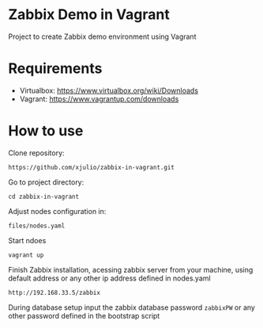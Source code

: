 
# Zabbix Demo in Vagrant
Project to create Zabbix demo environment using Vagrant

# Requirements
* Virtualbox: https://www.virtualbox.org/wiki/Downloads
* Vagrant: https://www.vagrantup.com/downloads

# How to use
Clone repository:
```
https://github.com/xjulio/zabbix-in-vagrant.git
```

Go to project directory:
```
cd zabbix-in-vagrant
````

Adjust nodes configuration in:
```
files/nodes.yaml
```

Start ndoes
```
vagrant up
````

Finish Zabbix installation, acessing zabbix server from your machine, using default address or any other ip address defined in nodes.yaml

```
http://192.168.33.5/zabbix
```

During database setup input the zabbix database password `zabbixPW` or any other password defined in the bootstrap script
